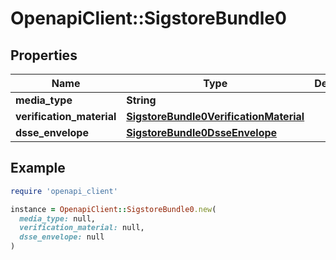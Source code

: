 # OpenapiClient::SigstoreBundle0

## Properties

| Name | Type | Description | Notes |
| ---- | ---- | ----------- | ----- |
| **media_type** | **String** |  | [optional] |
| **verification_material** | [**SigstoreBundle0VerificationMaterial**](SigstoreBundle0VerificationMaterial.md) |  | [optional] |
| **dsse_envelope** | [**SigstoreBundle0DsseEnvelope**](SigstoreBundle0DsseEnvelope.md) |  | [optional] |

## Example

```ruby
require 'openapi_client'

instance = OpenapiClient::SigstoreBundle0.new(
  media_type: null,
  verification_material: null,
  dsse_envelope: null
)
```

